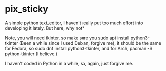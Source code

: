 # pix_sticky
A simple python text_editor, I haven't really put too much effort into developing it lately. But here, why not?

Note, you will need tkinter, so make sure you sudo apt install python3-tkinter (Been a while since I used Debian, forgive me),
it should be the same for Fedora, so sudo dnf install python3-tkinter, and for Arch, pacman -S python-tkinter (I believe.)

I haven't coded in Python in a while, so, again, just forgive me.
